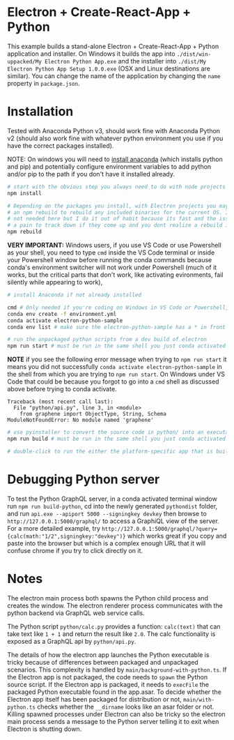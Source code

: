 # Electron + Create-React-App + Python

This example builds a stand-alone Electron + Create-React-App + Python application and installer. On Windows it builds the app into `./dist/win-uppacked/My Electron Python App.exe` and the installer into `./dist/My Electron Python App Setup 1.0.0.exe` (OSX and Linux destinations are similar). You can change the name of the application by changing the `name` property in `package.json`.

# Installation

Tested with Anaconda Python v3, should work fine with Anaconda Python v2 (should also work fine with whatever python environment you use if you have the correct packages installed).

NOTE: On windows you will need to [install anaconda](https://www.anaconda.com/download/) (which installs python and pip) and potentially configure environment variables to add python and/or pip to the path if you don't have it installed already.

```bash
# start with the obvious step you always need to do with node projects
npm install

# Depending on the packages you install, with Electron projects you may need to do 
# an npm rebuild to rebuild any included binaries for the current OS. It's probably
# not needed here but I do it out of habit because its fast and the issues can be
# a pain to track down if they come up and you dont realize a rebuild is needed
npm rebuild
```

**VERY IMPORTANT:** Windows users, if you use VS Code or use Powershell as your shell, you need to type `cmd` inside the VS Code terminal or inside your Powershell window before running the conda commands because conda's environment switcher will not work under Powershell (much of it works, but the critical parts that don't work, like activating evironments, fail silently while appearing to work),

```bash
# install Anaconda if not already installed

cmd # Only needed if you're coding on Windows in VS Code or Powershell, as discussed above
conda env create -f environment.yml
conda activate electron-python-sample
conda env list # make sure the electron-python-sample has a * in front indicating it is activated (under Powershell on Windows the activate command fails silently which is why you needed to run the conda commands in a cmd prompt)

# run the unpackaged python scripts from a dev build of electron
npm run start # must be run in the same shell you just conda activated
```

**NOTE** if you see the following error message when trying to `npm run start` it means you did not successfully `conda activate electron-python-sample` in the shell from which you are trying to `npm run start`. On Windows under VS Code that could be because you forgot to go into a `cmd` shell as discussed above before trying to conda activate.

```
Traceback (most recent call last):
  File "python/api.py", line 3, in <module>
    from graphene import ObjectType, String, Schema
ModuleNotFoundError: No module named 'graphene'
```

```bash
# use pyinstaller to convert the source code in python/ into an executable in pythondist/, build the electron app, and run electron-packager to package the electron app as a single file
npm run build # must be run in the same shell you just conda activated

# double-click to run the either the platform-specific app that is built into a subdirectory of dist or the platform-specific installer that is built and placed in the dist folder
```

# Debugging Python server

To test the Python GraphQL server, in a conda activated terminal window run `npm run build-python`, cd into the newly generated `pythondist` folder, and run `api.exe --apiport 5000 --signingkey devkey` then browse to `http://127.0.0.1:5000/graphql/` to access a GraphiQL view of the server. For a more detailed example, try `http://127.0.0.1:5000/graphql/?query={calc(math:"1/2",signingkey:"devkey")}` which works great if you copy and paste into the browser but which is a complex enough URL that it will confuse chrome if you try to click directly on it.

# Notes

The electron main process both spawns the Python child process and creates the window. The electron renderer process communicates with the python backend via GraphQL web service calls.

The Python script `python/calc.py` provides a function: `calc(text)` that can take text like `1 + 1` and return the result like `2.0`. The calc functionality is exposed as a GraphQL api by `python/api.py`.

The details of how the electron app launches the Python executable is tricky because of differences between packaged and unpackaged scenarios. This complexity is handled by `main/background-with-python.ts`. If the Electron app is not packaged, the code needs to `spawn` the Python source script. If the Electron app is packaged, it needs to `execFile` the packaged Python executable found in the app.asar. To decide whether the Electron app itself has been packaged for distribution or not, `main/with-python.ts` checks whether the `__dirname` looks like an asar folder or not. Killing spawned processes under Electron can also be tricky so the electron main process sends a message to the Python server telling it to exit when Electron is shutting down.
